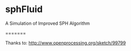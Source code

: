 sphFluid
========

A Simulation of Improved SPH Algorithm


=======

Thanks to: http://www.openprocessing.org/sketch/99799

